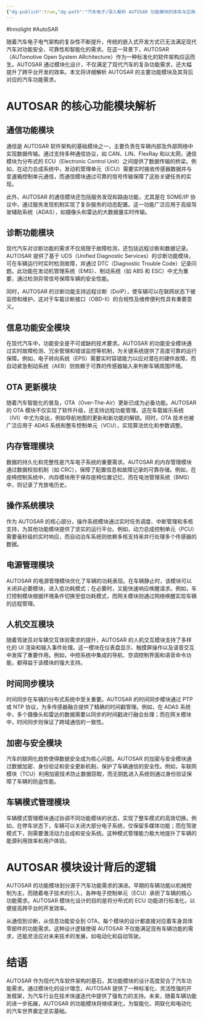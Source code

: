 ```yaml
---
{"dg-publish":true,"dg-path":"汽车电子/深入解析 AUTOSAR 功能模块的体系与应用.md","permalink":"/汽车电子/深入解析 AUTOSAR 功能模块的体系与应用/","created":"2025-04-11T15:52:12.392+08:00","updated":"2025-04-11T15:53:33.289+08:00"}
---
```


#Innolight #AutoSAR 

随着汽车电子电气架构的复杂性不断提升，传统的嵌入式开发方式已无法满足现代汽车对功能安全、可靠性和智能化的需求。在这一背景下，AUTOSAR（AUTomotive Open System ARchitecture）作为一种标准化的软件架构应运而生。AUTOSAR 通过模块化设计，不仅满足了现代汽车的复杂功能需求，还大幅提升了跨平台开发的效率。本文将详细解析 AUTOSAR 的主要功能模块及其背后对应的汽车功能需求。

# AUTOSAR 的核心功能模块解析

## 通信功能模块

通信是 AUTOSAR 软件架构的基础模块之一，主要负责在车辆内部及外部网络中实现数据传输。通过支持多种通信协议，如 CAN、LIN、FlexRay 和以太网，通信模块为分布式的 ECU（Electronic Control Unit）之间提供了数据传输的桥梁。例如，在动力总成系统中，发动机管理单元（ECU）需要实时接收传感器数据并与变速箱控制单元通信，而通信模块通过可靠的信号传输保障了这些关键任务的实现。

此外，AUTOSAR 的通信模块还包括服务发现和路由功能，尤其是在 SOME/IP 协议中，通过服务发现机制实现了复杂服务的动态配置。这一功能广泛应用于高级驾驶辅助系统（ADAS），如摄像头和雷达的大数据量实时传输。

## 诊断功能模块

现代汽车对诊断功能的需求不仅局限于故障检测，还包括远程诊断和数据记录。AUTOSAR 提供了基于 UDS（Unified Diagnostic Services）的诊断功能模块，可在车辆运行时实时检测故障，并通过 DTC（Diagnostic Trouble Code）记录问题。此功能在发动机管理系统（EMS）、制动系统（如 ABS 和 ESC）中尤为重要，通过检测异常信号保障车辆的安全性能。

同时，AUTOSAR 的诊断功能支持远程诊断（DoIP），使车辆可以在联网状态下被监控和维护。这对于车载诊断接口（OBD-II）的合规性及维修便利性具有重要意义。

## 信息功能安全模块

在现代汽车中，功能安全是不可或缺的技术要求。AUTOSAR 的功能安全模块通过实时故障检测、冗余管理和错误监控等机制，为关键系统提供了高度可靠的运行保障。例如，电子转向系统（EPS）需要实时容错能力以应对潜在的硬件故障，而自动紧急制动系统（AEB）则依赖于可靠的传感器输入来判断车辆周围环境。

## OTA 更新模块

随着汽车智能化的普及，OTA（Over-The-Air）更新已成为必备功能。AUTOSAR 的 OTA 模块不仅实现了软件升级，还支持远程功能管理。这在车载娱乐系统（IVI）中尤为突出，例如导航地图的更新和新功能的解锁。同时，OTA 技术也被广泛应用于 ADAS 系统和整车控制单元（VCU），实现算法优化和参数调整。

## 内存管理模块

数据的持久化和完整性是汽车电子系统的重要需求。AUTOSAR 的内存管理模块通过数据校验机制（如 CRC），保障了配置信息和故障记录的可靠存储。例如，在座椅控制系统中，内存模块用于保存座椅位置记忆，而在电池管理系统（BMS）中，则记录了充放电历史。

## 操作系统模块

作为 AUTOSAR 的核心部分，操作系统模块通过实时任务调度、中断管理和多核支持，为其他功能模块提供了坚实的运行平台。例如，动力总成控制单元（PCU）需要毫秒级的实时响应，而自动泊车系统则依赖多核支持来并行处理多个传感器的数据。

## 电源管理模块

AUTOSAR 的电源管理模块优化了车辆的功耗表现。在车辆静止时，该模块可以关闭非必要模块，进入低功耗模式；在必要时，又能快速响应唤醒请求。例如，车灯控制模块根据环境条件切换至低功耗模式，而网关模块则通过网络唤醒实现车辆的远程管理。

## 人机交互模块

随着驾驶员对车辆交互体验需求的提升，AUTOSAR 的人机交互模块支持了多样化的 UI 渲染和输入事件处理。这一模块在仪表盘显示、触摸屏操作以及语音交互中发挥了重要作用。例如，中控系统中集成的导航、空调控制界面和语音命令功能，都得益于该模块的强大支持。

## 时间同步模块

时间同步在车辆的分布式系统中至关重要。AUTOSAR 的时间同步模块通过 PTP 或 NTP 协议，为多传感器融合提供了精确的时间戳管理。例如，在 ADAS 系统中，多个摄像头和雷达的数据需要以同步的时间戳进行融合处理；而在网关模块中，时间同步则保证了跨域通信的一致性。

## 加密与安全模块

汽车的联网化趋势使得数据安全成为核心问题。AUTOSAR 的加密与安全模块通过数据加密、身份验证和安全更新机制，保护了车辆通信的安全性。例如，车联网模块（TCU）利用加密技术防止数据窃取，而无钥匙进入系统则通过身份验证保障了车辆的防盗性能。

## 车辆模式管理模块

车辆模式管理模块通过协调不同功能模块的状态，实现了整车模式的高效切换。例如，在停车状态下，车辆可以关闭大部分电子系统，仅保留多媒体功能；而在驾驶模式下，则需要激活动力总成和安全系统。这种模式管理能力极大地提升了车辆的能源利用效率和用户体验。

# AUTOSAR 模块设计背后的逻辑

AUTOSAR 的功能模块划分源于汽车功能需求的演进。早期的车辆功能以机械控制为主，而随着电子技术的引入，各种电子控制单元（ECU）承担了车辆的核心功能需求。AUTOSAR 模块化设计的目的是将分布式的 ECU 功能进行标准化，以便提高跨平台的开发效率。

从通信到诊断，从信息功能安全到 OTA，每个模块的设计都直接对应着车身具体零部件的功能需求。这种设计逻辑使得 AUTOSAR 不仅能满足现有车辆功能的需求，还能灵活应对未来技术的发展，如电动化和自动驾驶。

# 结语

AUTOSAR 作为现代汽车软件架构的基石，其功能模块的设计高度契合了汽车功能需求。通过模块化的设计理念，AUTOSAR 提供了一种标准化、灵活性强的开发框架，为汽车行业在技术快速迭代中提供了强有力的支持。未来，随着车辆功能的进一步拓展，AUTOSAR 的功能模块将继续演化，为智能化、网联化和电动化的汽车世界奠定坚实基础。